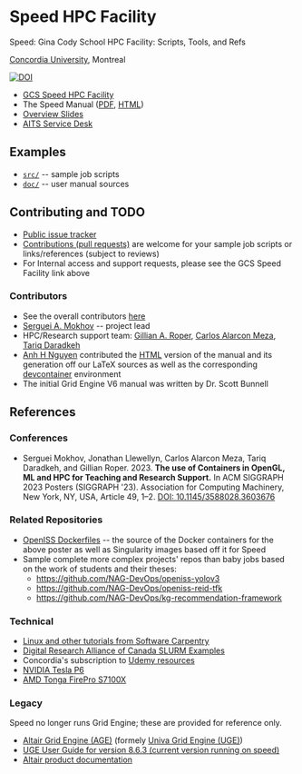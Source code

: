 # Speed HPC Facility

Speed: Gina Cody School HPC Facility: Scripts, Tools, and Refs

[Concordia University](https://concordia.ca), Montreal

[![DOI](https://zenodo.org/badge/166873072.svg)](https://zenodo.org/badge/latestdoi/166873072)

* [GCS Speed HPC Facility](https://www.concordia.ca/ginacody/aits/speed.html)
* The Speed Manual ([PDF](https://github.com/NAG-DevOps/speed-hpc/blob/master/doc/speed-manual.pdf), [HTML](https://nag-devops.github.io/speed-hpc/))
* [Overview Slides](https://docs.google.com/presentation/d/1zu4OQBU7mbj0e34Wr3ILXLPWomkhBgqGZ8j8xYrLf44/edit?usp=sharing)
* [AITS Service Desk](https://www.concordia.ca/ginacody/aits.html)

## Examples

* [`src/`](src/) -- sample job scripts
* [`doc/`](doc/) -- user manual sources 

## Contributing and TODO

* [Public issue tracker](https://github.com/NAG-DevOps/speed-hpc/issues)
* [Contributions (pull requests)](https://github.com/NAG-DevOps/speed-hpc/pulls) are welcome for your sample job scripts or links/references (subject to reviews)
* For Internal access and support requests, please see the GCS Speed Facility link above

### Contributors

* See the overall contributors [here](https://github.com/NAG-DevOps/speed-hpc/graphs/contributors)
* [Serguei A. Mokhov](https://github.com/smokhov) -- project lead
* HPC/Research support team: [Gillian A. Roper](https://github.com/yulgroper), [Carlos Alarcon Meza](https://github.com/carlos-encs), [Tariq Daradkeh](https://github.com/tariqghd)
* [Anh H Nguyen](https://github.com/aaanh) contributed the [HTML](https://nag-devops.github.io/speed-hpc/) version of the manual and its generation off our LaTeX sources as well as the corresponding [devcontainer](https://github.com/NAG-DevOps/speed-hpc/tree/master/doc/.devcontainer) environment
* The initial Grid Engine V6 manual was written by Dr. Scott Bunnell

## References

### Conferences

* Serguei Mokhov, Jonathan Llewellyn, Carlos Alarcon Meza, Tariq Daradkeh, and Gillian Roper. 2023. **The use of Containers in OpenGL, ML and HPC for Teaching and Research Support.** In ACM SIGGRAPH 2023 Posters (SIGGRAPH '23). Association for Computing Machinery, New York, NY, USA, Article 49, 1–2. [DOI: 10.1145/3588028.3603676](https://doi.org/10.1145/3588028.3603676)

### Related Repositories

* [OpenISS Dockerfiles](https://github.com/NAG-DevOps/openiss-dockerfiles) -- the source of the Docker containers for the above poster as well as Singularity images based off it for Speed
* Sample complete more complex projects' repos than baby jobs based on the work of students and their theses:
    * https://github.com/NAG-DevOps/openiss-yolov3
    * https://github.com/NAG-DevOps/openiss-reid-tfk
    * https://github.com/NAG-DevOps/kg-recommendation-framework

### Technical

* [Linux and other tutorials from Software Carpentry](https://software-carpentry.org/lessons/)
* [Digital Research Alliance of Canada SLURM Examples](https://docs.alliancecan.ca/wiki/Running_jobs)
* Concordia's subscription to [Udemy resources](https://www.concordia.ca/it/services/udemy.html)
* [NVIDIA Tesla P6](https://www.nvidia.com/content/dam/en-zz/Solutions/design-visualization/solutions/resources/documents1/Tesla-P6-Product-Brief.pdf)
* [AMD Tonga FirePro S7100X](https://en.wikipedia.org/wiki/List_of_AMD_graphics_processing_units#FirePro_Server_Series_(S000x/Sxx_000))

### Legacy

Speed no longer runs Grid Engine; these are provided for reference only.

* [Altair Grid Engine (AGE)](https://www.altair.com/grid-engine/) (formely [Univa Grid Engine (UGE)](https://en.wikipedia.org/wiki/Univa_Grid_Engine))
* [UGE User Guide for version 8.6.3 (current version running on speed)](https://github.com/NAG-DevOps/speed-hpc/blob/master/doc/UsersGuideGE.pdf)
* [Altair product documentation](https://community.altair.com/community?id=altair_product_documentation)
